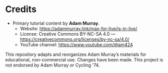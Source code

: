 # Credits

- Primary tutorial content by **Adam Murray**.
  - Website: https://adammurray.link/max-for-live/js-in-live/
  - License: Creative Commons BY-NC-SA 4.0 — https://creativecommons.org/licenses/by-nc-sa/4.0/
  - YouTube channel: https://www.youtube.com/@am424

This repository adapts and reorganizes Adam Murray’s materials for educational, non-commercial use. Changes have been made. This project is not endorsed by Adam Murray or Cycling '74.

